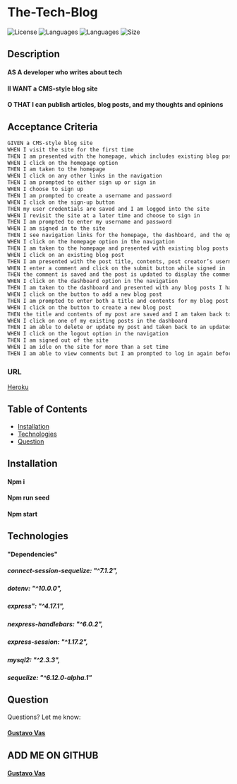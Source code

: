 # The-Tech-Blog

![License](https://img.shields.io/github/license/gugacorchog/The-Tech-Blog)
![Languages](https://img.shields.io/github/languages/count/gugacorchog/The-Tech-Blog)
![Languages](https://img.shields.io/github/languages/top/gugacorchog/The-Tech-Blog?color=black)
![Size](https://img.shields.io/github/repo-size/gugacorchog/The-Tech-Blog?color=red)


## Description 

#### AS A developer who writes about tech
#### II WANT a CMS-style blog site
#### O THAT I can publish articles, blog posts, and my thoughts and opinions


## Acceptance Criteria

```md
GIVEN a CMS-style blog site
WHEN I visit the site for the first time
THEN I am presented with the homepage, which includes existing blog posts if any have been posted; navigation links for the homepage and the dashboard; and the option to log in
WHEN I click on the homepage option
THEN I am taken to the homepage
WHEN I click on any other links in the navigation
THEN I am prompted to either sign up or sign in
WHEN I choose to sign up
THEN I am prompted to create a username and password
WHEN I click on the sign-up button
THEN my user credentials are saved and I am logged into the site
WHEN I revisit the site at a later time and choose to sign in
THEN I am prompted to enter my username and password
WHEN I am signed in to the site
THEN I see navigation links for the homepage, the dashboard, and the option to log out
WHEN I click on the homepage option in the navigation
THEN I am taken to the homepage and presented with existing blog posts that include the post title and the date created
WHEN I click on an existing blog post
THEN I am presented with the post title, contents, post creator’s username, and date created for that post and have the option to leave a comment
WHEN I enter a comment and click on the submit button while signed in
THEN the comment is saved and the post is updated to display the comment, the comment creator’s username, and the date created
WHEN I click on the dashboard option in the navigation
THEN I am taken to the dashboard and presented with any blog posts I have already created and the option to add a new blog post
WHEN I click on the button to add a new blog post
THEN I am prompted to enter both a title and contents for my blog post
WHEN I click on the button to create a new blog post
THEN the title and contents of my post are saved and I am taken back to an updated dashboard with my new blog post
WHEN I click on one of my existing posts in the dashboard
THEN I am able to delete or update my post and taken back to an updated dashboard
WHEN I click on the logout option in the navigation
THEN I am signed out of the site
WHEN I am idle on the site for more than a set time
THEN I am able to view comments but I am prompted to log in again before I can add, update, or delete comments
```
   
### URL 

[Heroku](https://murmuring-headland-80365.herokuapp.com/)

## Table of Contents 

- [Installation](#installation)
- [Technologies](#Technologies)
- [Question](#question) 
 

## Installation

#### Npm i
#### Npm run seed
#### Npm start


## Technologies

#### "Dependencies" 
##### connect-session-sequelize: "^7.1.2",
##### dotenv: "^10.0.0",
##### express": "^4.17.1",
##### nexpress-handlebars: "^6.0.2",
##### express-session: "^1.17.2",
##### mysql2: "^2.3.3",
##### sequelize: "^6.12.0-alpha.1"


## Question
Questions? Let me know:  

#### [Gustavo Vas](mailto:gugacorchog@gmail.com)

##
## ADD ME ON GITHUB 
#### [Gustavo Vas](https://github.com/gugacorchog)